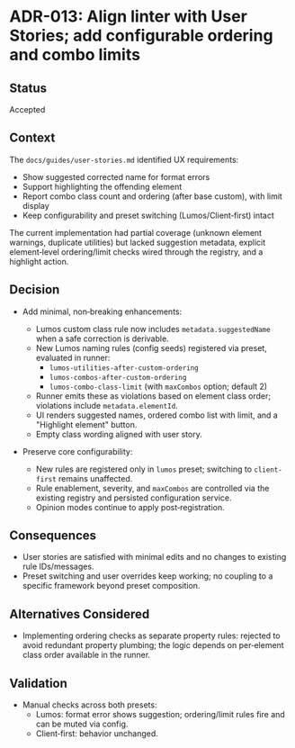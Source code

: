# ADR-013: Align linter with User Stories; add configurable ordering and combo limits

## Status

Accepted

## Context

The `docs/guides/user-stories.md` identified UX requirements:

- Show suggested corrected name for format errors
- Support highlighting the offending element
- Report combo class count and ordering (after base custom), with limit display
- Keep configurability and preset switching (Lumos/Client‑first) intact

The current implementation had partial coverage (unknown element warnings, duplicate utilities) but lacked suggestion metadata, explicit element‑level ordering/limit checks wired through the registry, and a highlight action.

## Decision

- Add minimal, non‑breaking enhancements:
  - Lumos custom class rule now includes `metadata.suggestedName` when a safe correction is derivable.
  - New Lumos naming rules (config seeds) registered via preset, evaluated in runner:
    - `lumos-utilities-after-custom-ordering`
    - `lumos-combos-after-custom-ordering`
    - `lumos-combo-class-limit` (with `maxCombos` option; default 2)
  - Runner emits these as violations based on element class order; violations include `metadata.elementId`.
  - UI renders suggested names, ordered combo list with limit, and a "Highlight element" button.
  - Empty class wording aligned with user story.

- Preserve core configurability:
  - New rules are registered only in `lumos` preset; switching to `client-first` remains unaffected.
  - Rule enablement, severity, and `maxCombos` are controlled via the existing registry and persisted configuration service.
  - Opinion modes continue to apply post‑registration.

## Consequences

- User stories are satisfied with minimal edits and no changes to existing rule IDs/messages.
- Preset switching and user overrides keep working; no coupling to a specific framework beyond preset composition.

## Alternatives Considered

- Implementing ordering checks as separate property rules: rejected to avoid redundant property plumbing; the logic depends on per‑element class order available in the runner.

## Validation

- Manual checks across both presets:
  - Lumos: format error shows suggestion; ordering/limit rules fire and can be muted via config.
  - Client‑first: behavior unchanged.


